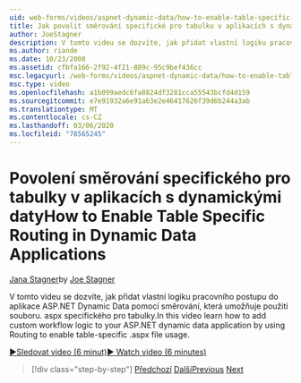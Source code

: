 ```yaml
---
uid: web-forms/videos/aspnet-dynamic-data/how-to-enable-table-specific-routing-in-dynamic-data-applications
title: Jak povolit směrování specifické pro tabulku v aplikacích s dynamickými daty | Microsoft Docs
author: JoeStagner
description: V tomto videu se dozvíte, jak přidat vlastní logiku pracovního postupu do aplikace ASP.NET Dynamic Data pomocí směrování, která umožňuje použití souboru. aspx specifického pro tabulky.
ms.author: riande
ms.date: 10/23/2008
ms.assetid: cfbfa166-2f92-4f21-889c-95c9bef436cc
msc.legacyurl: /web-forms/videos/aspnet-dynamic-data/how-to-enable-table-specific-routing-in-dynamic-data-applications
msc.type: video
ms.openlocfilehash: a1b099aedc6fa0824df3281cca55543bcfd4d159
ms.sourcegitcommit: e7e91932a6e91a63e2e46417626f39d6b244a3ab
ms.translationtype: MT
ms.contentlocale: cs-CZ
ms.lasthandoff: 03/06/2020
ms.locfileid: "78565245"
---
```

# <a name="how-to-enable-table-specific-routing-in-dynamic-data-applications"></a><span data-ttu-id="f7ca9-103">Povolení směrování specifického pro tabulky v aplikacích s dynamickými daty</span><span class="sxs-lookup"><span data-stu-id="f7ca9-103">How to Enable Table Specific Routing in Dynamic Data Applications</span></span>

<span data-ttu-id="f7ca9-104">[Jana Stagner](https://github.com/JoeStagner)</span><span class="sxs-lookup"><span data-stu-id="f7ca9-104">by [Joe Stagner](https://github.com/JoeStagner)</span></span>

<span data-ttu-id="f7ca9-105">V tomto videu se dozvíte, jak přidat vlastní logiku pracovního postupu do aplikace ASP.NET Dynamic Data pomocí směrování, která umožňuje použití souboru. aspx specifického pro tabulky.</span><span class="sxs-lookup"><span data-stu-id="f7ca9-105">In this video learn how to add custom workflow logic to your ASP.NET dynamic data application by using Routing to enable table-specific .aspx file usage.</span></span>

[<span data-ttu-id="f7ca9-106">&#9654;Sledovat video (6 minut)</span><span class="sxs-lookup"><span data-stu-id="f7ca9-106">&#9654; Watch video (6 minutes)</span></span>](https://channel9.msdn.com/Blogs/ASP-NET-Site-Videos/how-to-enable-table-specific-routing-in-dynamic-data-applications)

> [!div class="step-by-step"]
> <span data-ttu-id="f7ca9-107">[Předchozí](enable-in-line-editing-in-aspnet-dynamic-data-applications.md)
> [Další](how-to-use-attribute-validation-in-aspnet-dynamic-data-applications.md)</span><span class="sxs-lookup"><span data-stu-id="f7ca9-107">[Previous](enable-in-line-editing-in-aspnet-dynamic-data-applications.md)
[Next](how-to-use-attribute-validation-in-aspnet-dynamic-data-applications.md)</span></span>
